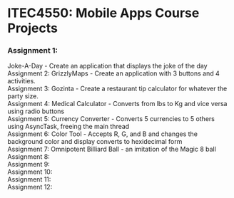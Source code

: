 # ITEC4550: Mobile Apps Course Projects

<h3>Assignment 1:</h3> Joke-A-Day - Create an application that displays the joke of the day<br>
Assignment 2: GrizzlyMaps - Create an application with 3 buttons and 4 activities.<br>
Assignment 3: Gozinta - Create a restaurant tip calculator for whatever the party size.<br/>
Assignment 4: Medical Calculator - Converts from lbs to Kg and vice versa using radio buttons <br/>
Assignment 5: Currency Converter - Converts 5 currencies to 5 others using AsyncTask, freeing the main thread<br/>
Assignment 6: Color Tool - Accepts R, G, and B and changes the background color and display converts to hexidecimal form<br>
Assignment 7: Omnipotent Billiard Ball - an imitation of the Magic 8 ball<br>
Assignment 8: <br>
Assignment 9: <br>
Assignment 10: <br>
Assignment 11: <br>
Assignment 12: <br>
